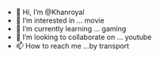 - 👋 Hi, I’m @Khanroyal
- 👀 I’m interested in ... movie
- 🌱 I’m currently learning ... gaming
- 💞️ I’m looking to collaborate on ... youtube
- 📫 How to reach me ...by transport

<!---
Khanroyal/Khanroyal is a ✨ special ✨ repository because its `README.md` (this file) appears on your GitHub profile.
You can click the Preview link to take a look at your changes.
--->
